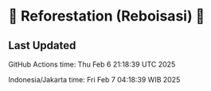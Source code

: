 
# 🌳 Reforestation (Reboisasi) 🌲

## Last Updated

GitHub Actions time: Thu Feb  6 21:18:39 UTC 2025

Indonesia/Jakarta time: Fri Feb  7 04:18:39 WIB 2025
